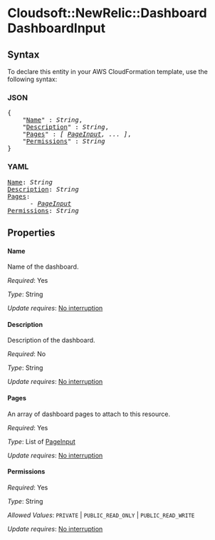 # Cloudsoft::NewRelic::Dashboard DashboardInput

## Syntax

To declare this entity in your AWS CloudFormation template, use the following syntax:

### JSON

<pre>
{
    "<a href="#name" title="Name">Name</a>" : <i>String</i>,
    "<a href="#description" title="Description">Description</a>" : <i>String</i>,
    "<a href="#pages" title="Pages">Pages</a>" : <i>[ <a href="pageinput.md">PageInput</a>, ... ]</i>,
    "<a href="#permissions" title="Permissions">Permissions</a>" : <i>String</i>
}
</pre>

### YAML

<pre>
<a href="#name" title="Name">Name</a>: <i>String</i>
<a href="#description" title="Description">Description</a>: <i>String</i>
<a href="#pages" title="Pages">Pages</a>: <i>
      - <a href="pageinput.md">PageInput</a></i>
<a href="#permissions" title="Permissions">Permissions</a>: <i>String</i>
</pre>

## Properties

#### Name

Name of the dashboard.

_Required_: Yes

_Type_: String

_Update requires_: [No interruption](https://docs.aws.amazon.com/AWSCloudFormation/latest/UserGuide/using-cfn-updating-stacks-update-behaviors.html#update-no-interrupt)

#### Description

Description of the dashboard.

_Required_: No

_Type_: String

_Update requires_: [No interruption](https://docs.aws.amazon.com/AWSCloudFormation/latest/UserGuide/using-cfn-updating-stacks-update-behaviors.html#update-no-interrupt)

#### Pages

An array of dashboard pages to attach to this resource.

_Required_: Yes

_Type_: List of <a href="pageinput.md">PageInput</a>

_Update requires_: [No interruption](https://docs.aws.amazon.com/AWSCloudFormation/latest/UserGuide/using-cfn-updating-stacks-update-behaviors.html#update-no-interrupt)

#### Permissions

_Required_: Yes

_Type_: String

_Allowed Values_: <code>PRIVATE</code> | <code>PUBLIC_READ_ONLY</code> | <code>PUBLIC_READ_WRITE</code>

_Update requires_: [No interruption](https://docs.aws.amazon.com/AWSCloudFormation/latest/UserGuide/using-cfn-updating-stacks-update-behaviors.html#update-no-interrupt)

